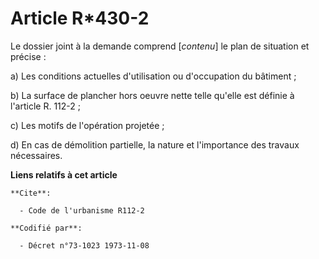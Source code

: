 # Article R*430-2

Le dossier joint à la demande comprend [*contenu*] le plan de situation et précise :

a) Les conditions actuelles d'utilisation ou d'occupation du bâtiment ;

b) La surface de plancher hors oeuvre nette telle qu'elle est définie à l'article R. 112-2 ;

c) Les motifs de l'opération projetée ;

d) En cas de démolition partielle, la nature et l'importance des travaux nécessaires.

**Liens relatifs à cet article**

	**Cite**:

	  - Code de l'urbanisme R112-2

	**Codifié par**:

	  - Décret n°73-1023 1973-11-08
